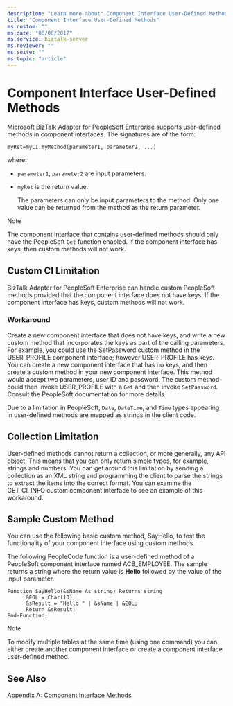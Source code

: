 ```yaml
---
description: "Learn more about: Component Interface User-Defined Methods"
title: "Component Interface User-Defined Methods"
ms.custom: ""
ms.date: "06/08/2017"
ms.service: biztalk-server
ms.reviewer: ""
ms.suite: ""
ms.topic: "article"
---
```

# Component Interface User-Defined Methods
Microsoft BizTalk Adapter for PeopleSoft Enterprise supports user-defined methods in component interfaces. The signatures are of the form:  
  
```  
myRet=myCI.myMethod(parameter1, parameter2, ...)  
```  
  
 where:  
  
- `parameter1`, `parameter2` are input parameters.  
  
- `myRet` is the return value.  
  
  The parameters can only be input parameters to the method. Only one value can be returned from the method as the return parameter.  
  
> [!NOTE]
>  The component interface that contains user-defined methods should only have the PeopleSoft `Get` function enabled. If the component interface has keys, then custom methods will not work.  
  
## Custom CI Limitation  
 BizTalk Adapter for PeopleSoft Enterprise can handle custom PeopleSoft methods provided that the component interface does not have keys. If the component interface has keys, custom methods will not work.  
  
### Workaround  
 Create a new component interface that does not have keys, and write a new custom method that incorporates the keys as part of the calling parameters. For example, you could use the SetPassword custom method in the USER_PROFILE component interface; however USER_PROFILE has keys. You can create a new component interface that has no keys, and then create a custom method in your new component interface. This method would accept two parameters, user ID and password. The custom method could then invoke USER_PROFILE with a `Get` and then invoke `SetPassword`. Consult the PeopleSoft documentation for more details.  
  
 Due to a limitation in PeopleSoft, `Date`, `DateTime`, and `Time` types appearing in user-defined methods are mapped as strings in the client code.  
  
## Collection Limitation  
 User-defined methods cannot return a collection, or more generally, any API object. This means that you can only return simple types, for example, strings and numbers. You can get around this limitation by sending a collection as an XML string and programming the client to parse the strings to extract the items into the correct format. You can examine the GET_CI_INFO custom component interface to see an example of this workaround.  
  
## Sample Custom Method  
 You can use the following basic custom method, SayHello, to test the functionality of your component interface using custom methods.  
  
 The following PeopleCode function is a user-defined method of a PeopleSoft component interface named ACB_EMPLOYEE. The sample returns a string where the return value is **Hello** followed by the value of the input parameter.  
  
```  
Function SayHello(&sName As string) Returns string  
      &EOL = Char(10);  
      &sResult = "Hello " | &sName | &EOL;  
      Return &sResult;  
End-Function;  
```  
  
> [!NOTE]
>  To modify multiple tables at the same time (using one command) you can either create another component interface or create a component interface user-defined method.  
  
## See Also  
 [Appendix A: Component Interface Methods](../core/appendix-a-component-interface-methods.md)
